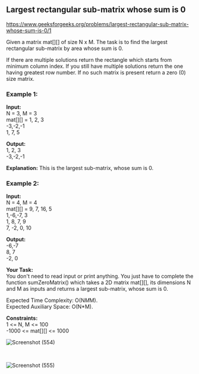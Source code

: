 <h2>Largest rectangular sub-matrix whose sum is 0</h2>

https://www.geeksforgeeks.org/problems/largest-rectangular-sub-matrix-whose-sum-is-0/1

Given a matrix mat[][] of size N x M. The task is to find the largest rectangular sub-matrix by area whose sum is 0.

If there are multiple solutions return the rectangle which starts from minimum column index. If you still have multiple solutions return the one having greatest row number. If no such matrix is present return a zero (0) size matrix.

<h3>Example 1:</h3>

**Input:** <br/> 
N = 3, M = 3  <br/>
mat[][] =  1, 2, 3  <br/>
          -3,-2,-1  <br/>
           1, 7, 5  <br/>

**Output:**  <br/>
1, 2, 3  <br/>
-3,-2,-1  <br/>

**Explanation:** This is the largest sub-matrix, whose sum is 0.  <br/>


<h3>Example 2:</h3>

**Input:**  <br/> 
N = 4, M = 4  <br/>
mat[][] = 9, 7, 16, 5  <br/>
          1,-6,-7, 3  <br/>
          1, 8, 7, 9  <br/>
          7, -2, 0, 10  <br/>

 **Output:**  <br/>
 -6,-7  <br/>
  8, 7  <br/>
  -2, 0   <br/>


**Your Task:**  <br/>
You don't need to read input or print anything. You just have to complete the function sumZeroMatrix() which takes a 2D matrix mat[][], its dimensions N and M as inputs and returns a largest sub-matrix, whose sum is 0.  <br/>

Expected Time Complexity: O(N*M*M).  <br/>
Expected Auxiliary Space: O(N*M).  <br/>


**Constraints:**  <br/>
1 <= N, M <= 100  <br/>
-1000 <= mat[][] <= 1000          <br/>

![Screenshot (554)](https://github.com/shanvii/DSA-GFG-Coding-questions/assets/81086303/2a221b7e-1dc3-4a7b-b2b7-640cc3f16582)

<br/>

![Screenshot (555)](https://github.com/shanvii/DSA-GFG-Coding-questions/assets/81086303/0e7b7121-63e5-432d-8d3e-15977ab8e866)

 
